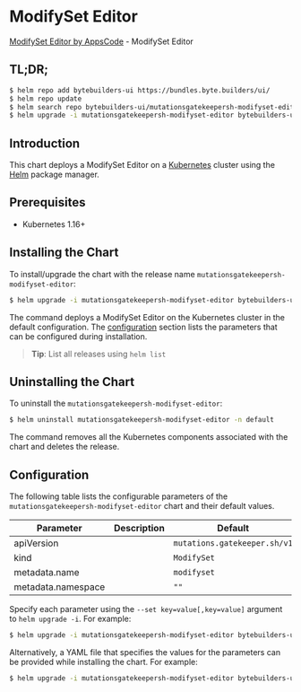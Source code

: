 # ModifySet Editor

[ModifySet Editor by AppsCode](https://byte.builders) - ModifySet Editor

## TL;DR;

```bash
$ helm repo add bytebuilders-ui https://bundles.byte.builders/ui/
$ helm repo update
$ helm search repo bytebuilders-ui/mutationsgatekeepersh-modifyset-editor --version=v0.4.16
$ helm upgrade -i mutationsgatekeepersh-modifyset-editor bytebuilders-ui/mutationsgatekeepersh-modifyset-editor -n default --create-namespace --version=v0.4.16
```

## Introduction

This chart deploys a ModifySet Editor on a [Kubernetes](http://kubernetes.io) cluster using the [Helm](https://helm.sh) package manager.

## Prerequisites

- Kubernetes 1.16+

## Installing the Chart

To install/upgrade the chart with the release name `mutationsgatekeepersh-modifyset-editor`:

```bash
$ helm upgrade -i mutationsgatekeepersh-modifyset-editor bytebuilders-ui/mutationsgatekeepersh-modifyset-editor -n default --create-namespace --version=v0.4.16
```

The command deploys a ModifySet Editor on the Kubernetes cluster in the default configuration. The [configuration](#configuration) section lists the parameters that can be configured during installation.

> **Tip**: List all releases using `helm list`

## Uninstalling the Chart

To uninstall the `mutationsgatekeepersh-modifyset-editor`:

```bash
$ helm uninstall mutationsgatekeepersh-modifyset-editor -n default
```

The command removes all the Kubernetes components associated with the chart and deletes the release.

## Configuration

The following table lists the configurable parameters of the `mutationsgatekeepersh-modifyset-editor` chart and their default values.

|     Parameter      | Description |                 Default                 |
|--------------------|-------------|-----------------------------------------|
| apiVersion         |             | <code>mutations.gatekeeper.sh/v1</code> |
| kind               |             | <code>ModifySet</code>                  |
| metadata.name      |             | <code>modifyset</code>                  |
| metadata.namespace |             | <code>""</code>                         |


Specify each parameter using the `--set key=value[,key=value]` argument to `helm upgrade -i`. For example:

```bash
$ helm upgrade -i mutationsgatekeepersh-modifyset-editor bytebuilders-ui/mutationsgatekeepersh-modifyset-editor -n default --create-namespace --version=v0.4.16 --set apiVersion=mutations.gatekeeper.sh/v1
```

Alternatively, a YAML file that specifies the values for the parameters can be provided while
installing the chart. For example:

```bash
$ helm upgrade -i mutationsgatekeepersh-modifyset-editor bytebuilders-ui/mutationsgatekeepersh-modifyset-editor -n default --create-namespace --version=v0.4.16 --values values.yaml
```
